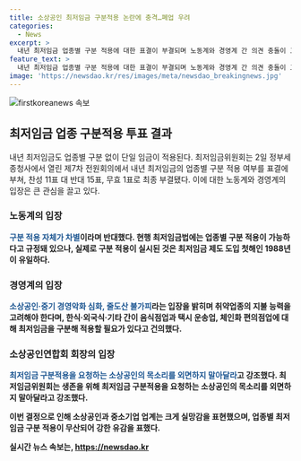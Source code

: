 ```yaml
---
title: 소상공인 최저임금 구분적용 논란에 충격…폐업 우려
categories:
  - News
excerpt: >
  내년 최저임금 업종별 구분 적용에 대한 표결이 부결되며 노동계와 경영계 간 의견 충돌이 고조되고 있다. 경영계는 지불 능력을 고려해 특정 업종에 대해 구분 적용을 주장하고 있는 반면, 노동계는 이를 차별로 지적하며 반대했다. 최저임금법에는 업종별 구분 적용이 가능하다고 규정되어 있지만, 실제로는 1988년 이후 처음으로 이에 대한 결정이 내려지는 상황이다. 특히 중소기업과 소상공인 업계는 결정에 강한 유감을 표명하며 조직 폐업률 증가에 대한 우려를 나타내고 있다.
feature_text: >
  내년 최저임금 업종별 구분 적용에 대한 표결이 부결되며 노동계와 경영계 간 의견 충돌이 고조되고 있다. 경영계는 지불 능력을 고려해 특정 업종에 대해 구분 적용을 주장하고 있는 반면, 노동계는 이를 차별로 지적하며 반대했다. 최저임금법에는 업종별 구분 적용이 가능하다고 규정되어 있지만, 실제로는 1988년 이후 처음으로 이에 대한 결정이 내려지는 상황이다. 특히 중소기업과 소상공인 업계는 결정에 강한 유감을 표명하며 조직 폐업률 증가에 대한 우려를 나타내고 있다.
image: 'https://newsdao.kr/res/images/meta/newsdao_breakingnews.jpg'
---
```


<p><img src="https://newsdao.kr/res/images/meta/newsdao_breakingnews.jpg" alt="firstkoreanews 속보" /></p>

<h2 data-ke-size="size26">최저임금 업종 구분적용 투표 결과</h2>

<p data-ke-size="size16">내년 최저임금도 업종별 구분 없이 단일 임금이 적용된다. 최저임금위원회는 2일 정부세종청사에서 열린 제7차 전원회의에서 내년 최저임금의 업종별 구분 적용 여부를 표결에 부쳐, 찬성 11표 대 반대 15표, 무효 1표로 최종 부결됐다. 이에 대한 노동계와 경영계의 입장은 큰 관심을 끌고 있다.</p>

<h3><b>노동계의 입장</b></h3>

<p data-ke-size="size16"><b><span style="color: #1a5490;">구분 적용 자체가 차별</span><b>이라며 반대했다. 현행 최저임금법에는 업종별 구분 적용이 가능하다고 규정돼 있으나, 실제로 구분 적용이 실시된 것은 최저임금 제도 도입 첫해인 1988년이 유일하다.</p>

<h3><b>경영계의 입장</b></h3>

<p data-ke-size="size16"><b><span style="color: #1a5490;">소상공인·중기 경영악화 심화, 줄도산 불가피</span><b>라는 입장을 밝히며 취약업종의 지불 능력을 고려해야 한다며, 한식·외국식·기타 간이 음식점업과 택시 운송업, 체인화 편의점업에 대해 최저임금을 구분해 적용할 필요가 있다고 건의했다.</p>

<h3><b>소상공인연합회 회장의 입장</b></h3>

<p data-ke-size="size16"><b><span style="color: #1a5490;">최저임금 구분적용을 요청하는 소상공인의 목소리를 외면하지 말아달라</span></b>고 강조했다. 최저임금위원회는 생존을 위해 최저임금 구분적용을 요청하는 소상공인의 목소리를 외면하지 말아달라고 강조했다.</p>

<p>이번 결정으로 인해 소상공인과 중소기업 업계는 크게 실망감을 표현했으며, 업종별 최저임금 구분 적용이 무산되어 강한 유감을 표했다.</p>
실시간 뉴스 속보는, <a href="https://newsdao.kr" rel="dofollow">https://newsdao.kr</a>


